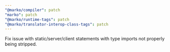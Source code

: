 ```yaml
---
"@marko/compiler": patch
"marko": patch
"@marko/runtime-tags": patch
"@marko/translator-interop-class-tags": patch
---
```


Fix issue with static/server/client statements with type imports not properly being stripped.
